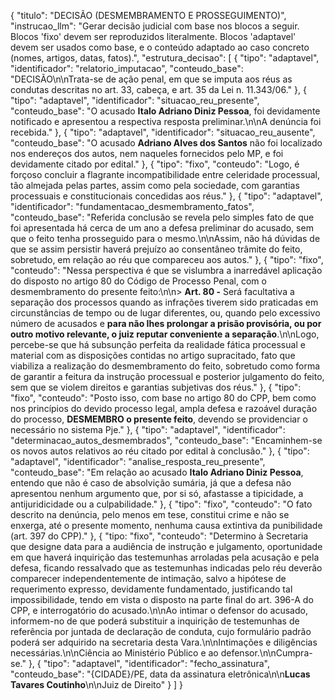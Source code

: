 {
  "titulo": "DECISÃO (DESMEMBRAMENTO E PROSSEGUIMENTO)",
  "instrucao_llm": "Gerar decisão judicial com base nos blocos a seguir. Blocos 'fixo' devem ser reproduzidos literalmente. Blocos 'adaptavel' devem ser usados como base, e o conteúdo adaptado ao caso concreto (nomes, artigos, datas, fatos).",
  "estrutura_decisao": [
    {
      "tipo": "adaptavel",
      "identificador": "relatorio_imputacao",
      "conteudo_base": "DECISÃO\n\nTrata-se de ação penal, em que se imputa aos réus as condutas descritas no art. 33, cabeça, e art. 35 da Lei  n. 11.343/06."
    },
    {
      "tipo": "adaptavel",
      "identificador": "situacao_reu_presente",
      "conteudo_base": "O acusado **Italo Adriano Diniz Pessoa**, foi devidamente notificado e apresentou a respectiva resposta preliminar.\n\nA denúncia foi recebida."
    },
    {
      "tipo": "adaptavel",
      "identificador": "situacao_reu_ausente",
      "conteudo_base": "O acusado **Adriano Alves dos Santos** não foi localizado nos endereços dos autos, nem naqueles fornecidos pelo MP, e foi devidamente citado por edital."
    },
    {
      "tipo": "fixo",
      "conteudo": "Logo, é forçoso concluir a flagrante incompatibilidade entre celeridade processual, tão almejada pelas partes, assim como pela sociedade, com garantias processuais e constitucionais concedidas aos réus."
    },
    {
      "tipo": "adaptavel",
      "identificador": "fundamentacao_desmembramento_fatos",
      "conteudo_base": "Referida conclusão se revela pelo simples fato de que foi apresentada há cerca de um ano a defesa preliminar do acusado, sem que o feito tenha prosseguido para o mesmo.\n\nAssim, não há dúvidas de que se assim persistir haverá prejuízo ao consentâneo trâmite do feito, sobretudo, em relação ao réu que compareceu aos autos."
    },
    {
      "tipo": "fixo",
      "conteudo": "Nessa perspectiva é que se vislumbra a inarredável aplicação do disposto no artigo 80 do Código de Processo Penal, com o desmembramento do presente feito:\n\n> **Art. 80 -** Será facultativa a separação dos processos quando as infrações tiverem sido praticadas em circunstâncias de tempo ou de lugar diferentes, ou, quando pelo excessivo número de acusados e **para não Ihes prolongar a prisão provisória, ou por outro motivo relevante, o juiz reputar conveniente a separação**.\n\nLogo, percebe-se que há subsunção perfeita da realidade fática processual e material com as disposições contidas no artigo supracitado, fato que viabiliza a realização do desmembramento do feito, sobretudo como forma de garantir a feitura da instrução processual e posterior julgamento do feito, sem que se violem direitos e garantias subjetivas dos réus."
    },
    {
      "tipo": "fixo",
      "conteudo": "Posto isso, com base no artigo 80 do CPP, bem como nos princípios do devido processo legal, ampla defesa e razoável duração do processo, **DESMEMBRO o presente feito**, devendo se providenciar o necessário no sistema Pje."
    },
    {
      "tipo": "adaptavel",
      "identificador": "determinacao_autos_desmembrados",
      "conteudo_base": "Encaminhem-se os novos autos relativos ao réu citado por edital à conclusão."
    },
    {
      "tipo": "adaptavel",
      "identificador": "analise_resposta_reu_presente",
      "conteudo_base": "Em relação ao acusado **Italo Adriano Diniz Pessoa**, entendo que não é caso de absolvição sumária, já que a defesa não apresentou nenhum argumento que, por si só, afastasse a tipicidade, a antijuridicidade ou a culpabilidade."
    },
    {
      "tipo": "fixo",
      "conteudo": "O fato descrito na denúncia, pelo menos em tese, constitui crime e não se enxerga, até o presente momento, nenhuma causa extintiva da punibilidade (art. 397 do CPP)."
    },
    {
      "tipo: "fixo",
      "conteudo": "Determino à Secretaria que designe data para a audiência de instrução e julgamento, oportunidade em que haverá inquirição das testemunhas arroladas pela acusação e pela defesa, ficando ressalvado que as testemunhas indicadas pelo réu deverão comparecer independentemente de intimação, salvo a hipótese de requerimento expresso, devidamente fundamentado, justificando tal impossibilidade, tendo em vista o disposto na parte final do art. 396-A do CPP, e interrogatório do acusado.\n\nAo intimar o defensor do acusado, informem-no de que poderá substituir a inquirição de testemunhas de referência por juntada de declaração de conduta, cujo formulário padrão poderá ser adquirido na secretaria desta Vara.\n\nIntimações e diligências necessárias.\n\nCiência ao Ministério Público e ao defensor.\n\nCumpra-se."
    },
    {
      "tipo": "adaptavel",
      "identificador": "fecho_assinatura",
      "conteudo_base": "{CIDADE}/PE, data da assinatura eletrônica\n\n**Lucas Tavares Coutinho**\n\nJuiz de Direito"
    }
  ]
}
